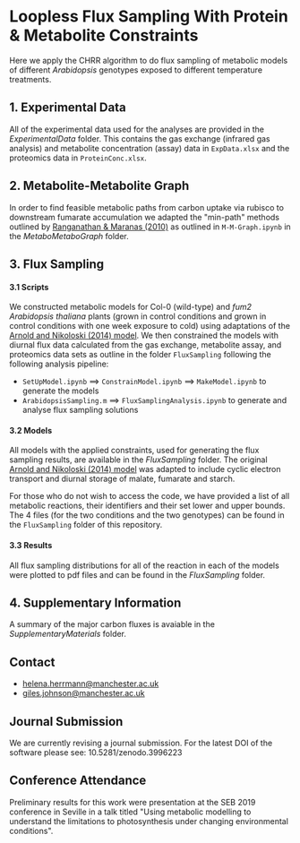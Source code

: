 # Loopless Flux Sampling With Protein & Metabolite Constraints

Here we apply the CHRR algorithm to do flux sampling of metabolic models of different *Arabidopsis* genotypes exposed to different temperature treatments. 

## 1. Experimental Data 
All of the experimental data used for the analyses are provided in the *ExperimentalData* folder. This contains the gas exchange (infrared gas analysis) and metabolite concentration (assay) data in `ExpData.xlsx` and the proteomics data in `ProteinConc.xlsx`. 

## 2. Metabolite-Metabolite Graph
In order to find feasible metabolic paths from carbon uptake via rubisco to downstream fumarate accumulation we adapted the "min-path" methods outlined by [Ranganathan & Maranas (2010)](https://onlinelibrary.wiley.com/doi/abs/10.1002/biot.201000171) as outlined in `M-M-Graph.ipynb` in the *MetaboMetaboGraph* folder. 

## 3. Flux Sampling 

#### 3.1 Scripts
We constructed metabolic models for Col-0 (wild-type) and *fum2* *Arabidopsis thaliana* plants (grown in control conditions and grown in control conditions with one week exposure to cold) using adaptations of the [Arnold and Nikoloski (2014) model](https://www.ncbi.nlm.nih.gov/pubmed/24808102). We then constrained the models with diurnal flux data calculated from the gas exchange, metabolite assay, and proteomics data sets as outline in the folder `FluxSampling` following the following analysis pipeline: 
- `SetUpModel.ipynb` ==> `ConstrainModel.ipynb` ==> `MakeModel.ipynb` to generate the models
- `ArabidopsisSampling.m` ==> `FluxSamplingAnalysis.ipynb` to generate and analyse flux sampling solutions 

#### 3.2 Models
All models with the applied constraints, used for generating the flux sampling results, are available in the *FluxSampling* folder. The original [Arnold and Nikoloski (2014) model](https://www.ncbi.nlm.nih.gov/pubmed/24808102) was adapted to include cyclic electron transport and diurnal storage of malate, fumarate and starch. 

For those who do not wish to access the code, we have provided a list of all metabolic reactions, their identifiers and their set lower and upper bounds. The 4 files (for the two conditions and the two genotypes) can be found in the `FluxSampling` folder of this repository. 

#### 3.3 Results 
All flux sampling distributions for all of the reaction in each of the models were plotted to pdf files and can be found in the *FluxSampling* folder. 

## 4. Supplementary Information 
A summary of the major carbon fluxes is avaiable in the *SupplementaryMaterials* folder.

## Contact

- helena.herrmann@manchester.ac.uk
- giles.johnson@manchester.ac.uk

## Journal Submission

We are currently revising a journal submission. For the latest DOI of the software please see: 10.5281/zenodo.3996223 

## Conference Attendance
Preliminary results for this work were presentation at the SEB 2019 conference in Seville in a talk titled "Using metabolic modelling to understand the limitations to photosynthesis under changing environmental conditions". 
